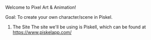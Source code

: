 Welcome to Pixel Art & Animation!

Goal: To create your own character/scene in Piskel.

1) The Site
The site we'll be using is Piskell, which can be found at https://www.piskelapp.com/
